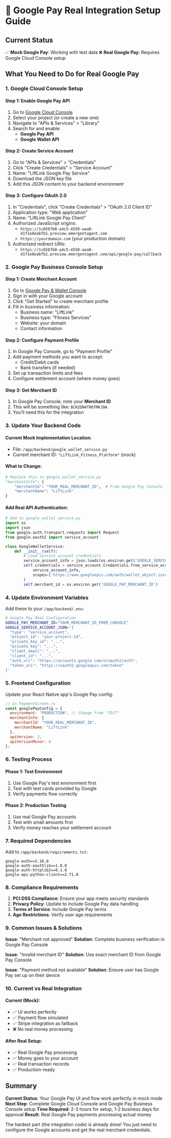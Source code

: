 # 🔧 Google Pay Real Integration Setup Guide

## Current Status
✅ **Mock Google Pay**: Working with test data
❌ **Real Google Pay**: Requires Google Cloud Console setup

## What You Need to Do for Real Google Pay

### 1. **Google Cloud Console Setup**

#### Step 1: Enable Google Pay API
1. Go to [Google Cloud Console](https://console.cloud.google.com/)
2. Select your project (or create a new one)
3. Navigate to "APIs & Services" > "Library"
4. Search for and enable:
   - **Google Pay API**
   - **Google Wallet API**

#### Step 2: Create Service Account
1. Go to "APIs & Services" > "Credentials"
2. Click "Create Credentials" > "Service Account"
3. Name: "LiftLink Google Pay Service"
4. Download the JSON key file
5. Add this JSON content to your backend environment

#### Step 3: Configure OAuth 2.0
1. In "Credentials", click "Create Credentials" > "OAuth 2.0 Client ID"
2. Application type: "Web application"
3. Name: "LiftLink Google Pay Client"
4. Authorized JavaScript origins:
   - `https://1c6587b8-a4c5-4550-aaa8-d1f1e8eabfb1.preview.emergentagent.com`
   - `https://yourdomain.com` (your production domain)
5. Authorized redirect URIs:
   - `https://1c6587b8-a4c5-4550-aaa8-d1f1e8eabfb1.preview.emergentagent.com/api/google-pay/callback`

### 2. **Google Pay Business Console Setup**

#### Step 1: Create Merchant Account
1. Go to [Google Pay & Wallet Console](https://pay.google.com/business/console/)
2. Sign in with your Google account
3. Click "Get Started" to create merchant profile
4. Fill in business information:
   - Business name: "LiftLink"
   - Business type: "Fitness Services"
   - Website: your domain
   - Contact information

#### Step 2: Configure Payment Profile
1. In Google Pay Console, go to "Payment Profile"
2. Add payment methods you want to accept:
   - Credit/Debit cards
   - Bank transfers (if needed)
3. Set up transaction limits and fees
4. Configure settlement account (where money goes)

#### Step 3: Get Merchant ID
1. In Google Pay Console, note your **Merchant ID**
2. This will be something like: `BCR2DN4TR6TMKJ9A`
3. You'll need this for the integration

### 3. **Update Your Backend Code**

#### Current Mock Implementation Location:
- File: `/app/backend/google_wallet_service.py`
- Current merchant ID: `"LiftLink_Fitness_Platform"` (mock)

#### What to Change:
```python
# Replace this in google_wallet_service.py
"merchantInfo": {
    "merchantId": "YOUR_REAL_MERCHANT_ID",  # From Google Pay Console
    "merchantName": "LiftLink"
}
```

#### Add Real API Authentication:
```python
# Add to google_wallet_service.py
import os
import json
from google.auth.transport.requests import Request
from google.oauth2 import service_account

class GoogleWalletService:
    def __init__(self):
        # Load service account credentials
        service_account_info = json.loads(os.environ.get('GOOGLE_SERVICE_ACCOUNT_JSON'))
        self.credentials = service_account.Credentials.from_service_account_info(
            service_account_info,
            scopes=['https://www.googleapis.com/auth/wallet_object.issuer']
        )
        self.merchant_id = os.environ.get('GOOGLE_PAY_MERCHANT_ID')
```

### 4. **Update Environment Variables**

Add these to your `/app/backend/.env`:
```bash
# Google Pay Real Configuration
GOOGLE_PAY_MERCHANT_ID="YOUR_MERCHANT_ID_FROM_CONSOLE"
GOOGLE_SERVICE_ACCOUNT_JSON='{
  "type": "service_account",
  "project_id": "your-project-id",
  "private_key_id": "...",
  "private_key": "...",
  "client_email": "...",
  "client_id": "...",
  "auth_uri": "https://accounts.google.com/o/oauth2/auth",
  "token_uri": "https://oauth2.googleapis.com/token"
}'
```

### 5. **Frontend Configuration**

Update your React Native app's Google Pay config:
```javascript
// In PaymentScreen.js
const googlePayConfig = {
  environment: "PRODUCTION", // Change from "TEST"
  merchantInfo: {
    merchantId: "YOUR_REAL_MERCHANT_ID",
    merchantName: "LiftLink"
  },
  apiVersion: 2,
  apiVersionMinor: 0
};
```

### 6. **Testing Process**

#### Phase 1: Test Environment
1. Use Google Pay's test environment first
2. Test with test cards provided by Google
3. Verify payments flow correctly

#### Phase 2: Production Testing
1. Use real Google Pay accounts
2. Test with small amounts first
3. Verify money reaches your settlement account

### 7. **Required Dependencies**

Add to `/app/backend/requirements.txt`:
```
google-auth==2.16.0
google-auth-oauthlib==1.0.0
google-auth-httplib2==0.1.0
google-api-python-client==2.71.0
```

### 8. **Compliance Requirements**

1. **PCI DSS Compliance**: Ensure your app meets security standards
2. **Privacy Policy**: Update to include Google Pay data handling
3. **Terms of Service**: Include Google Pay terms
4. **Age Restrictions**: Verify user age requirements

### 9. **Common Issues & Solutions**

**Issue**: "Merchant not approved"
**Solution**: Complete business verification in Google Pay Console

**Issue**: "Invalid merchant ID"
**Solution**: Use exact merchant ID from Google Pay Console

**Issue**: "Payment method not available"
**Solution**: Ensure user has Google Pay set up on their device

### 10. **Current vs Real Integration**

#### Current (Mock):
- ✅ UI works perfectly
- ✅ Payment flow simulated
- ✅ Stripe integration as fallback
- ❌ No real money processing

#### After Real Setup:
- ✅ Real Google Pay processing
- ✅ Money goes to your account
- ✅ Real transaction records
- ✅ Production-ready

## Summary

**Current Status**: Your Google Pay UI and flow work perfectly in mock mode
**Next Step**: Complete Google Cloud Console and Google Pay Business Console setup
**Time Required**: 2-3 hours for setup, 1-2 business days for approval
**Result**: Real Google Pay payments processing actual money

The hardest part (the integration code) is already done! You just need to configure the Google accounts and get the real merchant credentials.